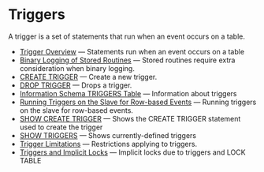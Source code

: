 # Triggers

A trigger is a set of statements that run when an event occurs on a table.

- [Trigger Overview](/programming-customizing-mariadb/triggers-events/triggers/trigger-overview/) — Statements run when an event occurs on a table
- [Binary Logging of Stored Routines](/programming-customizing-mariadb/stored-routines/binary-logging-of-stored-routines/) — Stored routines require extra consideration when binary logging.
- [CREATE TRIGGER](/programming-customizing-mariadb/triggers-events/triggers/create-trigger/) — Create a new trigger.
- [DROP TRIGGER](/sql-statements-structure/sql-statements/data-definition/drop/drop-trigger/) — Drops a trigger.
- [Information Schema TRIGGERS Table](/sql-statements-structure/sql-statements/administrative-sql-statements/system-tables/information-schema/information-schema-tables/information-schema-triggers-table/) — Information about triggers
- [Running Triggers on the Slave for Row-based Events](/replication/standard-replication/running-triggers-on-the-slave-for-row-based-events/) — Running triggers on the slave for row-based events.
- [SHOW CREATE TRIGGER](/sql-statements-structure/sql-statements/administrative-sql-statements/show/show-create-trigger/) — Shows the CREATE TRIGGER statement used to create the trigger
- [SHOW TRIGGERS](/sql-statements-structure/sql-statements/administrative-sql-statements/show/show-triggers/) — Shows currently-defined triggers
- [Trigger Limitations](/programming-customizing-mariadb/triggers-events/triggers/trigger-limitations/) — Restrictions applying to triggers.
- [Triggers and Implicit Locks](/programming-customizing-mariadb/triggers-events/triggers/triggers-and-implicit-locks/) — Implicit locks due to triggers and LOCK TABLE